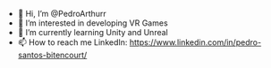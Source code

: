 - 👋 Hi, I’m @PedroArthurr
- 👀 I’m interested in developing VR Games
- 🌱 I’m currently learning Unity and Unreal
- 📫 How to reach me 
 LinkedIn: https://www.linkedin.com/in/pedro-santos-bitencourt/

<!---
PedroArthurr/PedroArthurr is a ✨ special ✨ repository because its `README.md` (this file) appears on your GitHub profile.
You can click the Preview link to take a look at your changes.
--->
